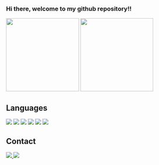 ### Hi there, welcome to my github repository!!
<div>
  <img height="200em" src="https://github-readme-stats.vercel.app/api?username=marcelointaschi&show_icons=true&theme=dark"/>
  <img height="200em" src="https://github-readme-stats.vercel.app/api/top-langs/?username=marcelointaschi&layout=compact&theme=dark" />
</div>

## Languages
<div>
  <img src="https://img.shields.io/badge/Java-ED8B00?style=for-the-badge&logo=java&logoColor=white"/>
  <img src="https://img.shields.io/badge/Angular-DD0031?style=for-the-badge&logo=angular&logoColor=white"/>
  <img src="https://img.shields.io/badge/Vue.js-35495E?style=for-the-badge&logo=vue.js&logoColor=4FC08D"/>
  <img src="https://img.shields.io/badge/TypeScript-007ACC?style=for-the-badge&logo=typescript&logoColor=white"/>
  <img src="https://img.shields.io/badge/JavaScript-F7DF1E?style=for-the-badge&logo=javascript&logoColor=black"/>
  <img src="https://img.shields.io/badge/Python-3776AB?style=for-the-badge&logo=python&logoColor=white"/>
 <div/>
 
 ## Contact
<div>
  <a href="https://www.linkedin.com/in/marcelointaschi/" target="_blank" ><img src="https://img.shields.io/badge/LinkedIn-0077B5?style=for-the-badge&logo=linkedin&logoColor=white"/>   
  <a href="mailto:marcelointaschi@gmail.com"><img src="https://img.shields.io/badge/Gmail-D14836?style=for-the-badge&logo=gmail&logoColor=white"/></a>
</div>
